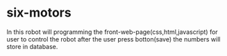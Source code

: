 # six-motors
In this robot will programming the front-web-page(css,html,javascript)
for user to control the robot 
after the user press botton(save)
the numbers will store in database.

